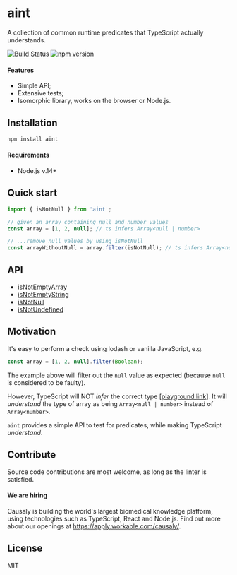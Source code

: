 # aint

A collection of common runtime predicates that TypeScript actually understands.

[![Build Status](https://github.com/causaly/aint/actions/workflows/ci.yml/badge.svg?branch=main)](https://github.com/causaly/aint/actions/workflows/ci.yml) [![npm version](https://badge.fury.io/js/aint.svg)](https://www.npmjs.com/package/aint)

#### Features

- Simple API;
- Extensive tests;
- Isomorphic library, works on the browser or Node.js.

## Installation

```bash
npm install aint
```

#### Requirements

- Node.js v.14+

## Quick start

```typescript
import { isNotNull } from 'aint';

// given an array containing null and number values
const array = [1, 2, null]; // ts infers Array<null | number>

// ...remove null values by using isNotNull
const arrayWithoutNull = array.filter(isNotNull); // ts infers Array<number>
```

## API

- [isNotEmptyArray](./lib/isNotEmptyArray.ts)
- [isNotEmptyString](./lib/isNotEmptyString.ts)
- [isNotNull](./lib/isNotNull.ts)
- [isNotUndefined](./lib/isNotUndefined.ts)

## Motivation

It's easy to perform a check using lodash or vanilla JavaScript, e.g.

```javascript
const array = [1, 2, null].filter(Boolean);
```

The example above will filter out the `null` value as expected (because `null` is considered to be faulty).

However, TypeScript will NOT _infer_ the correct type [[playground link](https://www.typescriptlang.org/play?#code/MYewdgzgLgBAhgJwXAnjAvDA2gRgDQwBMBYArgDbkC6AdAGYCW5UApggBQBCII5LcYAJQBuIA)]. It will _understand_ the type of array as being `Array<null | number>` instead of `Array<number>`.

`aint` provides a simple API to test for predicates, while making TypeScript _understand_.

## Contribute

Source code contributions are most welcome, as long as the linter is satisfied.

#### We are hiring

Causaly is building the world's largest biomedical knowledge platform, using technologies such as TypeScript, React and Node.js. Find out more about our openings at https://apply.workable.com/causaly/.

## License

MIT
